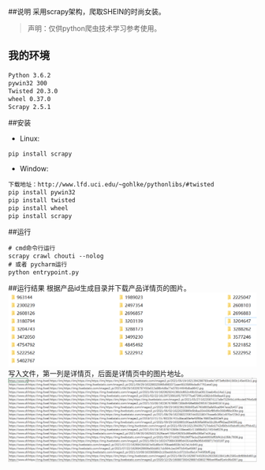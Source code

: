 ##说明
采用scrapy架构，爬取SHEIN的时尚女装。
> 声明：仅供python爬虫技术学习参考使用。

## 我的环境
```/yaml
Python 3.6.2
pywin32 300
Twisted 20.3.0
wheel 0.37.0
Scrapy 2.5.1
```

##安装
+ Linux:  
```/bin/bash
pip install scrapy
````

+ Window: 
```/bin/bash
下载地址：http://www.lfd.uci.edu/~gohlke/pythonlibs/#twisted   
pip install pywin32
pip install twisted
pip install wheel
pip install scrapy
```  

 ##运行
 ```/bin/bash
# cmd命令行运行
scrapy crawl chouti --nolog
# 或者 pycharm运行
python entrypoint.py
```

##运行结果
根据产品id生成目录并下载产品详情页的图片。
![good_id dir](./good_id.png)
写入文件，第一列是详情页，后面是详情页中的图片地址。
![detail-image csv](./detail-image-url.png)
